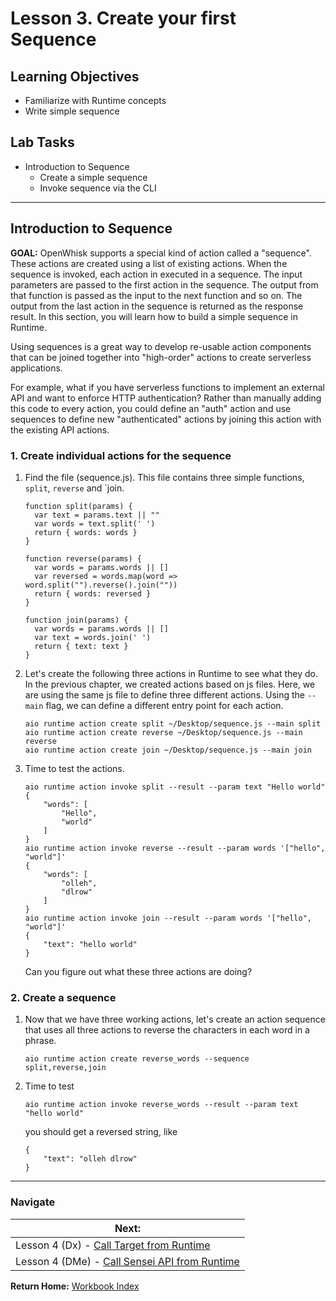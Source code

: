 # Lesson 3. Create your first Sequence

## Learning Objectives

- Familiarize with Runtime concepts
- Write simple sequence

## Lab Tasks

- Introduction to Sequence
    - Create a simple sequence
    - Invoke sequence via the CLI

---

## Introduction to Sequence
**GOAL:** OpenWhisk supports a special kind of action called a "sequence". These actions are created using a list of existing actions. When the sequence is invoked, each action in executed in a sequence. The input parameters are passed to the first action in the sequence. The output from that function is passed as the input to the next function and so on. The output from the last action in the sequence is returned as the response result. In this section, you will learn how to build a simple sequence in Runtime.

Using sequences is a great way to develop re-usable action components that can be joined together into "high-order" actions to create serverless applications.

For example, what if you have serverless functions to implement an external API and want to enforce HTTP authentication? Rather than manually adding this code to every action, you could define an "auth" action and use sequences to define new "authenticated" actions by joining this action with the existing API actions.

### 1. Create individual actions for the sequence

1. Find the file (sequence.js). This file contains three simple functions, `split`, `reverse` and `join. 
    ```
    function split(params) {
      var text = params.text || ""
      var words = text.split(' ')
      return { words: words }
    }
    
    function reverse(params) {
      var words = params.words || []
      var reversed = words.map(word => word.split("").reverse().join(""))
      return { words: reversed }
    }
    
    function join(params) {
      var words = params.words || []
      var text = words.join(' ')
      return { text: text }
    }
    ```
1. Let's create the following three actions in Runtime to see what they do.
    In the previous chapter, we created actions based on js files. Here, we are using the same js file to define three different actions. Using the `--main` flag, we can define a different entry point for each action.
    ```
    aio runtime action create split ~/Desktop/sequence.js --main split
    aio runtime action create reverse ~/Desktop/sequence.js --main reverse
    aio runtime action create join ~/Desktop/sequence.js --main join
    ```
1. Time to test the actions. 
    ```
    aio runtime action invoke split --result --param text "Hello world"
    {
        "words": [
            "Hello",
            "world"
        ]
    }
    aio runtime action invoke reverse --result --param words '["hello", "world"]'
    {
        "words": [
            "olleh",
            "dlrow"
        ]
    }
    aio runtime action invoke join --result --param words '["hello", "world"]'
    {
        "text": "hello world"
    }
    ```
    Can you figure out what these three actions are doing?

### 2. Create a sequence
1. Now that we have three working actions, let's create an action sequence that uses all three actions to reverse the characters in each word in a phrase. 
    ```
    aio runtime action create reverse_words --sequence split,reverse,join
    ```
1. Time to test
    ```
    aio runtime action invoke reverse_words --result --param text "hello world"
    ```
    you should get a reversed string, like
    ```
    {
        "text": "olleh dlrow"
    }
    ```

---

### Navigate

| **Next:**                                                        |
| ---------------------------------------------------------------- |
| Lesson 4 (Dx) - [Call Target from Runtime](chapter-4.md) |
| Lesson 4 (DMe) - [Call Sensei API from Runtime](chapter-4-v2.md) |

**Return Home:** [Workbook Index](../README.md)
